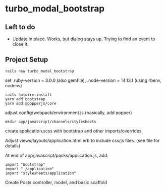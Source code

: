 # turbo_modal_bootstrap

## Left to do
* Update in place. Works, but dialog stays up. Trying to find an event to close it.


## Project Setup

```
rails new turbo_modal_bootstrap
```

set .ruby-version = 3.0.0 (also gemfile), .node-version = 14.13.1 (using rbenv, nodenv)

```
rails hotwire:install
yarn add bootstrap
yarn add @popperjs/core
```

adjust  config/webpack/environment.js (basically, add popper)

```
mkdir app/javascript/channels/stylesheets
```

create application.scss with bootstrap and other imports/overrides.

Adjust views/layouts/application.html.erb to include css/js files. (see file for details)

At end of app/javascript/packs/application.js, add:
```
import "bootstrap"
import "./application"
import "stylesheets/application"
```

Create Posts controller, model, and basic scaffold
